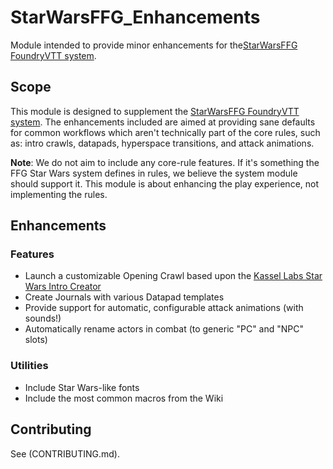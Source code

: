# StarWarsFFG_Enhancements
Module intended to provide minor enhancements for the[StarWarsFFG FoundryVTT system](https://github.com/StarWarsFoundryVTT/StarWarsFFG).

## Scope

This module is designed to supplement the
[StarWarsFFG FoundryVTT system](https://github.com/StarWarsFoundryVTT/StarWarsFFG).  The enhancements included are aimed at providing sane defaults for common workflows which aren't technically part of the core rules, such as: intro crawls, datapads, hyperspace transitions, and attack animations.  

**Note**: We do not aim to include any core-rule features. If it's something the FFG Star Wars system defines in rules, we believe the system module should support it.  This module is about enhancing the play experience, not implementing the rules.

## Enhancements
### Features
* Launch a customizable Opening Crawl based upon the [Kassel Labs Star Wars Intro Creator](https://github.com/KasselLabs/StarWarsIntroCreator)
* Create Journals with various Datapad templates
* Provide support for automatic, configurable attack animations (with sounds!)
* Automatically rename actors in combat (to generic "PC" and "NPC" slots)

### Utilities
* Include Star Wars-like fonts
* Include the most common macros from the Wiki

## Contributing

See (CONTRIBUTING.md).
